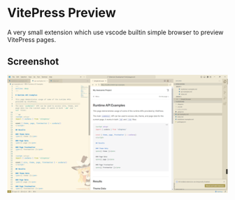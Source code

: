 # VitePress Preview

A very small extension which use vscode builtin simple browser to preview VitePress pages.

## Screenshot

![preview](docs/image.png)
